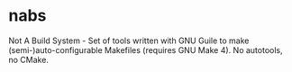 nabs
====

Not A Build System - Set of tools written with GNU Guile to make (semi-)auto-configurable Makefiles (requires GNU Make 4). No autotools, no CMake.
